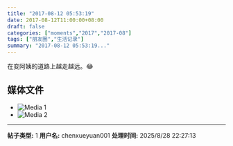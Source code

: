 ```yaml
---
title: "2017-08-12 05:53:19"
date: 2017-08-12T11:00:00+08:00
draft: false
categories: ["moments","2017","2017-08"]
tags: ["朋友圈","生活记录"]
summary: "2017-08-12 05:53:19..."
---
```


在变阿姨的道路上越走越远。😂

## 媒体文件

- ![Media 1](/Moments/photos/2017-08-12/201708120553190.jpg)
- ![Media 2](/Moments/photos/2017-08-12/201708120553191.jpg)

---

**帖子类型:** 1
**用户名:** chenxueyuan001
**处理时间:** 2025/8/28 22:27:13